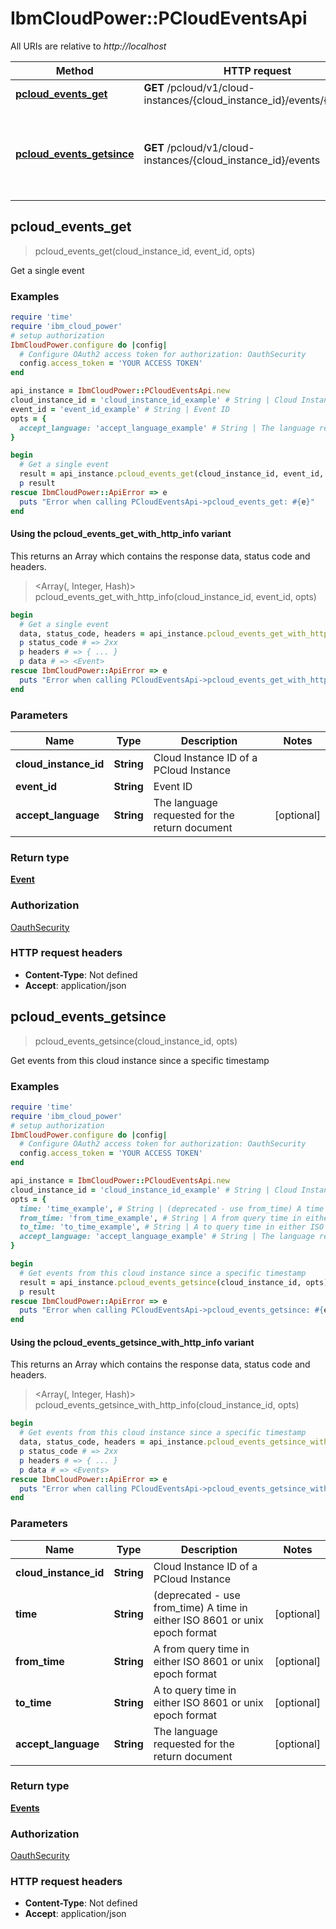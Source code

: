 # IbmCloudPower::PCloudEventsApi

All URIs are relative to *http://localhost*

| Method | HTTP request | Description |
| ------ | ------------ | ----------- |
| [**pcloud_events_get**](PCloudEventsApi.md#pcloud_events_get) | **GET** /pcloud/v1/cloud-instances/{cloud_instance_id}/events/{event_id} | Get a single event |
| [**pcloud_events_getsince**](PCloudEventsApi.md#pcloud_events_getsince) | **GET** /pcloud/v1/cloud-instances/{cloud_instance_id}/events | Get events from this cloud instance since a specific timestamp |


## pcloud_events_get

> <Event> pcloud_events_get(cloud_instance_id, event_id, opts)

Get a single event

### Examples

```ruby
require 'time'
require 'ibm_cloud_power'
# setup authorization
IbmCloudPower.configure do |config|
  # Configure OAuth2 access token for authorization: OauthSecurity
  config.access_token = 'YOUR ACCESS TOKEN'
end

api_instance = IbmCloudPower::PCloudEventsApi.new
cloud_instance_id = 'cloud_instance_id_example' # String | Cloud Instance ID of a PCloud Instance
event_id = 'event_id_example' # String | Event ID
opts = {
  accept_language: 'accept_language_example' # String | The language requested for the return document
}

begin
  # Get a single event
  result = api_instance.pcloud_events_get(cloud_instance_id, event_id, opts)
  p result
rescue IbmCloudPower::ApiError => e
  puts "Error when calling PCloudEventsApi->pcloud_events_get: #{e}"
end
```

#### Using the pcloud_events_get_with_http_info variant

This returns an Array which contains the response data, status code and headers.

> <Array(<Event>, Integer, Hash)> pcloud_events_get_with_http_info(cloud_instance_id, event_id, opts)

```ruby
begin
  # Get a single event
  data, status_code, headers = api_instance.pcloud_events_get_with_http_info(cloud_instance_id, event_id, opts)
  p status_code # => 2xx
  p headers # => { ... }
  p data # => <Event>
rescue IbmCloudPower::ApiError => e
  puts "Error when calling PCloudEventsApi->pcloud_events_get_with_http_info: #{e}"
end
```

### Parameters

| Name | Type | Description | Notes |
| ---- | ---- | ----------- | ----- |
| **cloud_instance_id** | **String** | Cloud Instance ID of a PCloud Instance |  |
| **event_id** | **String** | Event ID |  |
| **accept_language** | **String** | The language requested for the return document | [optional] |

### Return type

[**Event**](Event.md)

### Authorization

[OauthSecurity](../README.md#OauthSecurity)

### HTTP request headers

- **Content-Type**: Not defined
- **Accept**: application/json


## pcloud_events_getsince

> <Events> pcloud_events_getsince(cloud_instance_id, opts)

Get events from this cloud instance since a specific timestamp

### Examples

```ruby
require 'time'
require 'ibm_cloud_power'
# setup authorization
IbmCloudPower.configure do |config|
  # Configure OAuth2 access token for authorization: OauthSecurity
  config.access_token = 'YOUR ACCESS TOKEN'
end

api_instance = IbmCloudPower::PCloudEventsApi.new
cloud_instance_id = 'cloud_instance_id_example' # String | Cloud Instance ID of a PCloud Instance
opts = {
  time: 'time_example', # String | (deprecated - use from_time) A time in either ISO 8601 or unix epoch format
  from_time: 'from_time_example', # String | A from query time in either ISO 8601 or unix epoch format
  to_time: 'to_time_example', # String | A to query time in either ISO 8601 or unix epoch format
  accept_language: 'accept_language_example' # String | The language requested for the return document
}

begin
  # Get events from this cloud instance since a specific timestamp
  result = api_instance.pcloud_events_getsince(cloud_instance_id, opts)
  p result
rescue IbmCloudPower::ApiError => e
  puts "Error when calling PCloudEventsApi->pcloud_events_getsince: #{e}"
end
```

#### Using the pcloud_events_getsince_with_http_info variant

This returns an Array which contains the response data, status code and headers.

> <Array(<Events>, Integer, Hash)> pcloud_events_getsince_with_http_info(cloud_instance_id, opts)

```ruby
begin
  # Get events from this cloud instance since a specific timestamp
  data, status_code, headers = api_instance.pcloud_events_getsince_with_http_info(cloud_instance_id, opts)
  p status_code # => 2xx
  p headers # => { ... }
  p data # => <Events>
rescue IbmCloudPower::ApiError => e
  puts "Error when calling PCloudEventsApi->pcloud_events_getsince_with_http_info: #{e}"
end
```

### Parameters

| Name | Type | Description | Notes |
| ---- | ---- | ----------- | ----- |
| **cloud_instance_id** | **String** | Cloud Instance ID of a PCloud Instance |  |
| **time** | **String** | (deprecated - use from_time) A time in either ISO 8601 or unix epoch format | [optional] |
| **from_time** | **String** | A from query time in either ISO 8601 or unix epoch format | [optional] |
| **to_time** | **String** | A to query time in either ISO 8601 or unix epoch format | [optional] |
| **accept_language** | **String** | The language requested for the return document | [optional] |

### Return type

[**Events**](Events.md)

### Authorization

[OauthSecurity](../README.md#OauthSecurity)

### HTTP request headers

- **Content-Type**: Not defined
- **Accept**: application/json

